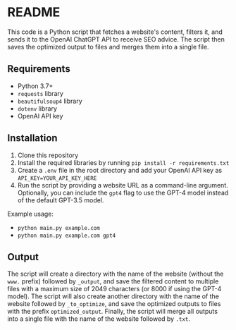# README

This code is a Python script that fetches a website's content, filters it, and sends it to the OpenAI ChatGPT API to receive SEO advice. The script then saves the optimized output to files and merges them into a single file.

## Requirements

- Python 3.7+
- `requests` library
- `beautifulsoup4` library
- `dotenv` library
- OpenAI API key

## Installation

1. Clone this repository
2. Install the required libraries by running `pip install -r requirements.txt`
3. Create a `.env` file in the root directory and add your OpenAI API key as `API_KEY=YOUR_API_KEY_HERE`
4. Run the script by providing a website URL as a command-line argument. Optionally, you can include the `gpt4` flag to use the GPT-4 model instead of the default GPT-3.5 model.

Example usage:

- `python main.py example.com`
- `python main.py example.com gpt4`


## Output

The script will create a directory with the name of the website (without the `www.` prefix) followed by `_output`, and save the filtered content to multiple files with a maximum size of 2049 characters (or 8000 if using the GPT-4 model). The script will also create another directory with the name of the website followed by `_to_optimize`, and save the optimized outputs to files with the prefix `optimized_output`. Finally, the script will merge all outputs into a single file with the name of the website followed by `.txt`.
